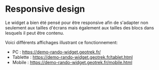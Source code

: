 # Responsive design

Le widget a bien été pensé pour être responsive afin de s'adapter non seulement aux tailles d'écrans mais également aux tailles des blocs dans lesquels il peut être contenu. 

Voici différents affichages illustrant ce fonctionnement: 
 
- PC : https://demo-rando-widget.geotrek.fr/
- Tablette : https://demo-rando-widget.geotrek.fr/tablet.html
- Mobile : https://demo-rando-widget.geotrek.fr/mobile.html
